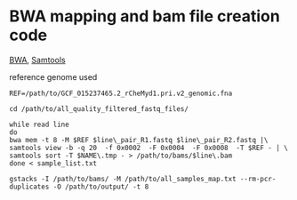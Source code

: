 # BWA mapping and bam file creation code

[BWA](https://github.com/lh3/bwa), [Samtools](http://www.htslib.org/)

reference genome used

```
REF=/path/to/GCF_015237465.2_rCheMyd1.pri.v2_genomic.fna

cd /path/to/all_quality_filtered_fastq_files/

while read line
do
bwa mem -t 8 -M $REF $line\_pair_R1.fastq $line\_pair_R2.fastq |\
samtools view -b -q 20  -f 0x0002  -F 0x0004  -F 0x0008  -T $REF - | \
samtools sort -T $NAME\.tmp - > /path/to/bams/$line\.bam
done < sample_list.txt

gstacks -I /path/to/bams/ -M /path/to/all_samples_map.txt --rm-pcr-duplicates -O /path/to/output/ -t 8

```
